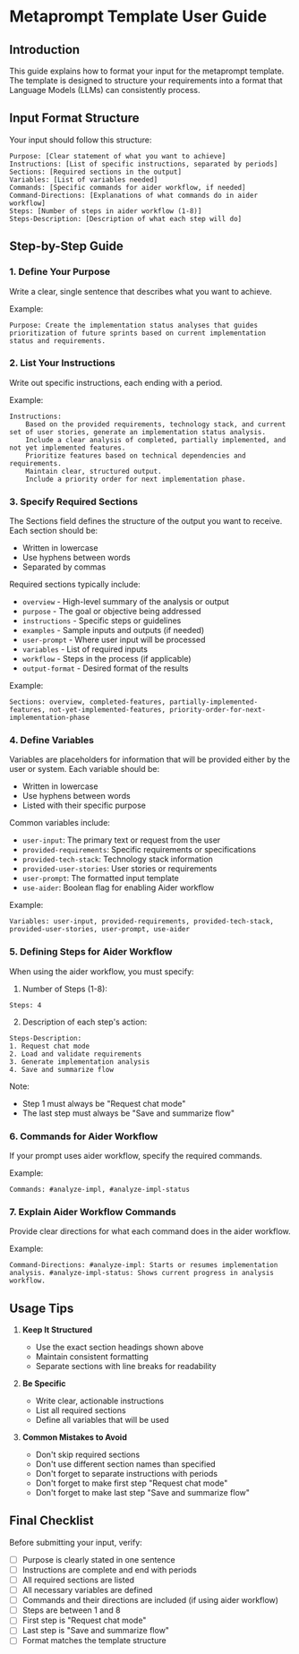 # Metaprompt Template User Guide

## Introduction
This guide explains how to format your input for the metaprompt template. The template is designed to structure your requirements into a format that Language Models (LLMs) can consistently process.

## Input Format Structure

Your input should follow this structure:

```
Purpose: [Clear statement of what you want to achieve]
Instructions: [List of specific instructions, separated by periods]
Sections: [Required sections in the output]
Variables: [List of variables needed]
Commands: [Specific commands for aider workflow, if needed]
Command-Directions: [Explanations of what commands do in aider workflow]
Steps: [Number of steps in aider workflow (1-8)]
Steps-Description: [Description of what each step will do]
```

## Step-by-Step Guide

### 1. Define Your Purpose
Write a clear, single sentence that describes what you want to achieve.

Example:
```
Purpose: Create the implementation status analyses that guides prioritization of future sprints based on current implementation status and requirements.
```

### 2. List Your Instructions
Write out specific instructions, each ending with a period.

Example:
```
Instructions:
    Based on the provided requirements, technology stack, and current set of user stories, generate an implementation status analysis.
    Include a clear analysis of completed, partially implemented, and not yet implemented features.
    Prioritize features based on technical dependencies and requirements.
    Maintain clear, structured output.
    Include a priority order for next implementation phase.
```

### 3. Specify Required Sections
The Sections field defines the structure of the output you want to receive. Each section should be:
- Written in lowercase
- Use hyphens between words
- Separated by commas

Required sections typically include:
- `overview` - High-level summary of the analysis or output
- `purpose` - The goal or objective being addressed
- `instructions` - Specific steps or guidelines
- `examples` - Sample inputs and outputs (if needed)
- `user-prompt` - Where user input will be processed
- `variables` - List of required inputs
- `workflow` - Steps in the process (if applicable)
- `output-format` - Desired format of the results

Example:
```
Sections: overview, completed-features, partially-implemented-features, not-yet-implemented-features, priority-order-for-next-implementation-phase
```

### 4. Define Variables
Variables are placeholders for information that will be provided either by the user or system. Each variable should be:
- Written in lowercase
- Use hyphens between words
- Listed with their specific purpose

Common variables include:
- `user-input`: The primary text or request from the user
- `provided-requirements`: Specific requirements or specifications
- `provided-tech-stack`: Technology stack information
- `provided-user-stories`: User stories or requirements
- `user-prompt`: The formatted input template
- `use-aider`: Boolean flag for enabling Aider workflow

Example:
```
Variables: user-input, provided-requirements, provided-tech-stack, provided-user-stories, user-prompt, use-aider
```

### 5. Defining Steps for Aider Workflow
When using the aider workflow, you must specify:

1. Number of Steps (1-8):
```
Steps: 4
```

2. Description of each step's action:
```
Steps-Description:
1. Request chat mode
2. Load and validate requirements
3. Generate implementation analysis
4. Save and summarize flow
```

Note: 
- Step 1 must always be "Request chat mode"
- The last step must always be "Save and summarize flow"

### 6. Commands for Aider Workflow
If your prompt uses aider workflow, specify the required commands.

Example:
```
Commands: #analyze-impl, #analyze-impl-status
```

### 7. Explain Aider Workflow Commands
Provide clear directions for what each command does in the aider workflow.

Example:
```
Command-Directions: #analyze-impl: Starts or resumes implementation analysis. #analyze-impl-status: Shows current progress in analysis workflow.
```

## Usage Tips

1. **Keep It Structured**
   - Use the exact section headings shown above
   - Maintain consistent formatting
   - Separate sections with line breaks for readability

2. **Be Specific**
   - Write clear, actionable instructions
   - List all required sections
   - Define all variables that will be used

3. **Common Mistakes to Avoid**
   - Don't skip required sections
   - Don't use different section names than specified
   - Don't forget to separate instructions with periods
   - Don't forget to make first step "Request chat mode"
   - Don't forget to make last step "Save and summarize flow"

## Final Checklist

Before submitting your input, verify:
- [ ] Purpose is clearly stated in one sentence
- [ ] Instructions are complete and end with periods
- [ ] All required sections are listed
- [ ] All necessary variables are defined
- [ ] Commands and their directions are included (if using aider workflow)
- [ ] Steps are between 1 and 8
- [ ] First step is "Request chat mode"
- [ ] Last step is "Save and summarize flow"
- [ ] Format matches the template structure